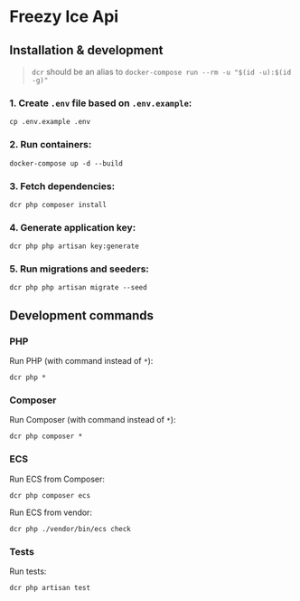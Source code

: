 # Freezy Ice Api

## Installation & development
> `dcr` should be an alias to `docker-compose run --rm -u "$(id -u):$(id -g)"`

### 1. Create `.env` file based on `.env.example`:
```shell script
cp .env.example .env
```

### 2. Run containers:
```shell script
docker-compose up -d --build
```

### 3. Fetch dependencies:
```shell script
dcr php composer install
```

### 4. Generate application key:
```shell script
dcr php php artisan key:generate
```

### 5. Run migrations and seeders:
```shell script
dcr php php artisan migrate --seed
```

## Development commands
### PHP
Run PHP (with command instead of `*`):
```shell script
dcr php *
```

### Composer
Run Composer (with command instead of `*`):
```shell script
dcr php composer *
```

### ECS
Run ECS from Composer:
```shell script
dcr php composer ecs
```

Run ECS from vendor:
```shell script
dcr php ./vendor/bin/ecs check
```

### Tests
Run tests:
```shel script
dcr php artisan test
```
